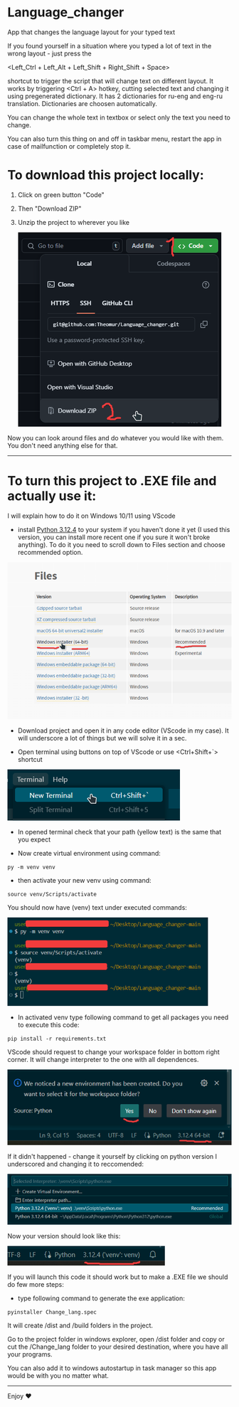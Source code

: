 # Language_changer

 App that changes the language layout for your typed text

If you found yourself in a situation where you typed a lot of text in the wrong layout - just press the 

<Left_Ctrl + Left_Alt + Left_Shift + Right_Shift + Space> 

shortcut to trigger the script that will change text on different layout. It works by triggering <Ctrl + A> hotkey, cutting selected text and changing it using pregenerated dictionary. It has 2 dictionaries for ru-eng and eng-ru translation. Dictionaries are choosen automatically.

You can change the whole text in textbox or select only the text you need to change.

You can also turn this thing on and off in taskbar menu, restart the app in case of mailfunction or completely stop it.

# To download this project locally:

1. Click on green button "Code"

2. Then "Download ZIP"

3. Unzip the project to wherever you like
   
   ![](https://github.com/Theomur/Language_changer/blob/main/Readme%20images/ZIP.png)

Now you can look around files and do whatever you would like with them. You don't need anything else for that.

---

# To turn this project to .EXE file and actually use it:

I will explain how to do it on Windows 10/11 using VScode

- install [Python 3.12.4](https://www.python.org/downloads/release/python-3124/) to your system if you haven't done it yet (I used this version, you can install more recent one if you sure it won't broke anything). To do it you need to scroll down to Files section and choose recommended option.

<img title="" src="https://github.com/Theomur/Language_changer/blob/main/Readme%20images/Python.png" alt="" width="520">

- Download project and open it in any code editor (VScode in my case). It will underscore a lot of things but we will solve it in a sec.

- Open terminal using buttons on top of VScode or use <Ctrl+Shift+`> shortcut

![](https://github.com/Theomur/Language_changer/blob/main/Readme%20images/Terminal.png)

- In opened terminal check that your path (yellow text) is the same that you expect

- Now create virtual environment using command:

```shell
py -m venv venv
```

- then activate your new venv using command:

```shell
source venv/Scripts/activate
```

You should now have (venv) text under executed commands:

<img title="" src="https://github.com/Theomur/Language_changer/blob/main/Readme%20images/VENV.png" alt="" width="451">

- In activated venv type following command to get all packages you need to execute this code:

```shell
pip install -r requirements.txt
```

VScode should request to change your workspace folder in bottom right corner. It will change interpreter to the one with all dependences.

![](https://github.com/Theomur/Language_changer/blob/main/Readme%20images/PIP%20install.png)

If it didn't happened - change it yourself by clicking on python version I underscored and changing it to reccomended:

![](https://github.com/Theomur/Language_changer/blob/main/Readme%20images/PIP%20install%20but%20no.png)

Now your version should look like this:

![](https://github.com/Theomur/Language_changer/blob/main/Readme%20images/PY%20venv.png)

If you will launch this code it should work but to make a .EXE file we should do few more steps:

- type following command to generate the exe application:

```shell
pyinstaller Change_lang.spec
```

It will create /dist and /build folders in the project.

Go to the project folder in windows explorer, open /dist folder and copy or cut the /Change_lang folder to your desired destination, where you have all your programs.

You can also add it to windows autostartup in task manager so this app would be with you no matter what.

---

Enjoy ❤️

